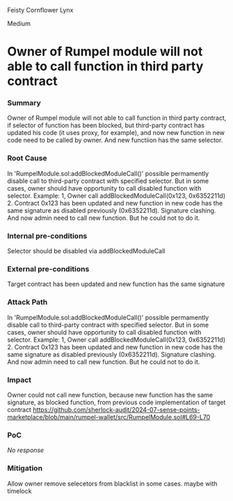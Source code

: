 Feisty Cornflower Lynx

Medium

# Owner of Rumpel module will not able to call function in third party contract

### Summary

Owner of Rumpel module will not able to call function in third party contract, if selector of function has been blocked, but third-party contract has updated his code (it uses proxy, for example), and now new function in new code need to be called by owner. And new functiion has the same selector.  

### Root Cause

In 'RumpelModule.sol:addBlockedModuleCall()' possible permamently disable call to third-party contract with specified selector.  But in some cases, owner should have opportunity to call disabled function with selector.
Example:
1, Owner call addBlockedModuleCall(0x123, 0x6352211d)
2. Contract 0x123 has been updated and new function in new code has the same signature as disabled previously (0x6352211d). Signature clashing. And now admin need to call new function. But he could not to do it.

### Internal pre-conditions

Selector should be disabled via addBlockedModuleCall

### External pre-conditions

Target contract has been updated and new function has the same signature

### Attack Path

In 'RumpelModule.sol:addBlockedModuleCall()' possible permamently disable call to third-party contract with specified selector.  But in some cases, owner should have opportunity to call disabled function with selector.
Example:
1, Owner call addBlockedModuleCall(0x123, 0x6352211d)
2. Contract 0x123 has been updated and new function in new code has the same signature as disabled previously (0x6352211d). Signature clashing. And now admin need to call new function. But he could not to do it.

### Impact

Owner could not call new function, because new function has the same signature, as blocked function, from previous code implementation of target contract  https://github.com/sherlock-audit/2024-07-sense-points-marketplace/blob/main/rumpel-wallet/src/RumpelModule.sol#L69-L70

### PoC

_No response_

### Mitigation

Allow owner remove selecetors from blacklist in some cases. maybe with timelock
